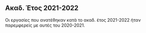 ## Ακαδ. Έτος 2021-2022

Οι εργασίες που ανατέθηκαν κατά το ακαδ. έτος 2021-2022 ήταν παρεμφερείς με αυτές του 2020-2021.
